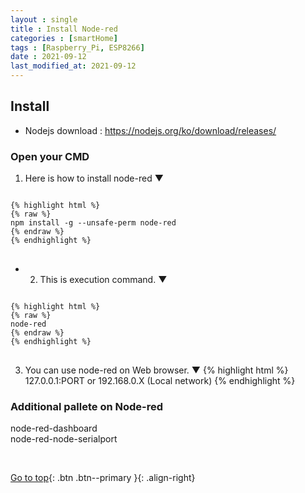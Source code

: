 ```yaml
---
layout : single
title : Install Node-red
categories : [smartHome]
tags : [Raspberry_Pi, ESP8266]
date : 2021-09-12
last_modified_at: 2021-09-12
---
```


## Install <br>

- Nodejs download : <https://nodejs.org/ko/download/releases/> <br>

### Open your CMD <br> 

1. Here is how to install node-red ▼
<pre>
<code>
{% highlight html %}
{% raw %}
npm install -g --unsafe-perm node-red
{% endraw %}
{% endhighlight %}
</code>
</pre>
- 2. This is execution command. ▼
<pre>
<code>
{% highlight html %}
{% raw %}
node-red
{% endraw %}
{% endhighlight %}
</code>
</pre>
3. You can use node-red on Web browser. ▼
{% highlight html %}
127.0.0.1:PORT or 192.168.0.X (Local network)
{% endhighlight %}





###  Additional pallete on Node-red

node-red-dashboard <br>
node-red-node-serialport <br>

<br> 

[Go to top](#){: .btn .btn--primary }{: .align-right}

